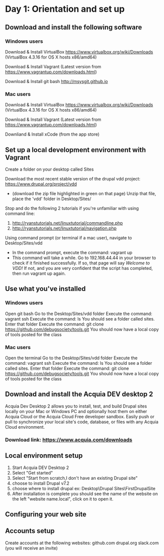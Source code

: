 # Day 1: Orientation and set up

## Download and install the following software

### Windows users
Download & Install VirtualBox
https://www.virtualbox.org/wiki/Downloads
(VirtualBox 4.3.16 for OS X hosts  x86/amd64)

Download & Install Vagrant
(Latest version from https://www.vagrantup.com/downloads.html)

Download & Install git bash
http://msysgit.github.io

### Mac users
Download & Install VirtualBox
https://www.virtualbox.org/wiki/Downloads
(VirtualBox 4.3.16 for OS X hosts  x86/amd64)

Download & Install Vagrant
(Latest version from https://www.vagrantup.com/downloads.html)

Downliand & Install xCode (from the app store)

## Set up a local development environment with Vagrant

Create a folder on your desktop called Sites

Download the most recent stable version of the drupal vdd project: https://www.drupal.org/project/vdd
- (download the zip file highlighted in green on that page)
Unzip that file, place the 'vdd' folder in Desktop/Sites/

Stop and do the following 2 tutorials if you're unfamiliar with using command line:
1. http://ryanstutorials.net/linuxtutorial/commandline.php
2. http://ryanstutorials.net/linuxtutorial/navigation.php

Using command prompt (or terminal if a mac user), navigate to Desktop/Sites/vdd 
- In the command prompt, execute the command: vagrant up
- This command will take a while. Go to 192.168.44.44 in your browser to check if it finished successfully. 
  If so, that page will say *Welcome to VDD!*
  If not, and you are very confident that the script has completed, then run vagrant up again.

## Use what you've installed

### Windows users
Open git bash
Go to the Desktop/Sites/vdd folder
Execute the command: vagrant ssh
Execute the command: ls
You should see a folder called sites. Enter that folder
Execute the command: git clone https://github.com/debugsociety/tools.git
You should now have a local copy of tools posted for the class

### Mac users
Open the terminal
Go to the Desktop/Sites/vdd folder
Execute the command: vagrant ssh
Execute the command: ls
You should see a folder called sites. Enter that folder
Execute the command: git clone https://github.com/debugsociety/tools.git
You should now have a local copy of tools posted for the class

## Download and install the Acquia DEV desktop 2

Acquia Dev Desktop 2 allows you to install, test, and build Drupal sites locally on your Mac or Windows PC and optionally host them on either Acquia Cloud or the Acquia Cloud Free developer sandbox. Easily push or pull to synchronize your local site's code, database, or files with any Acquia Cloud environment. 

### Download link: https://www.acquia.com/downloads 

## Local environment setup 

1. Start Acquia DEV Desktop 2
2. Select "Get started"
3. Select "Start from scratch,I don't have an existing Drupal site"
4. choose to install Drupal v7.2
5. choose where to install drupal ex: Desktop\Drupal Sites\FirstDrupalSite
6. After installation is complete you should see the name of the website on the left "website name.local", click on it to open it.

## Configuring your web site

## Accounts setup 

Create accounts at the following websites:
github.com
drupal.org
slack.com (you will receive an invite)
